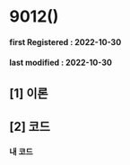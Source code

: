# 9012()

#### **first Registered : 2022-10-30**

#### last modified : **2022-10-30**

## \[1] 이론

## \[2] 코드

#### 내 코드

```cpp
```
